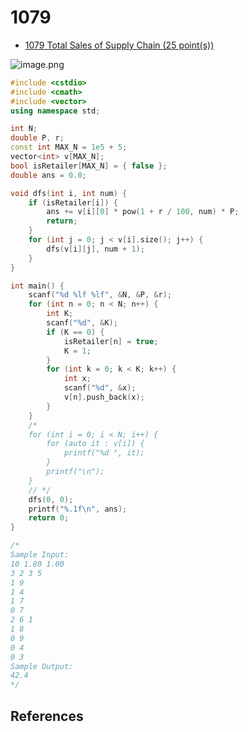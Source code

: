 # 1079

- [1079 Total Sales of Supply Chain (25 point(s))](https://pintia.cn/problem-sets/994805342720868352/problems/994805388447170560)


![image.png](https://i.loli.net/2019/09/02/s5vNmHUS3hwnM2X.png)

```c++
#include <cstdio>
#include <cmath>
#include <vector>
using namespace std;

int N;
double P, r;
const int MAX_N = 1e5 + 5;
vector<int> v[MAX_N];
bool isRetailer[MAX_N] = { false };
double ans = 0.0;

void dfs(int i, int num) {
	if (isRetailer[i]) {
		ans += v[i][0] * pow(1 + r / 100, num) * P;
		return;
	}
	for (int j = 0; j < v[i].size(); j++) {
		dfs(v[i][j], num + 1);
	}
}

int main() {
	scanf("%d %lf %lf", &N, &P, &r);
	for (int n = 0; n < N; n++) {
		int K;
		scanf("%d", &K);
		if (K == 0) {
			isRetailer[n] = true;
			K = 1;
		}
		for (int k = 0; k < K; k++) {
			int x;
			scanf("%d", &x);
			v[n].push_back(x);
		}
	}
	/*
	for (int i = 0; i < N; i++) {
		for (auto it : v[i]) {
			printf("%d ", it);
		}
		printf("\n");
	}
	// */
	dfs(0, 0);
	printf("%.1f\n", ans);
	return 0;
}

/*
Sample Input:
10 1.80 1.00
3 2 3 5
1 9
1 4
1 7
0 7
2 6 1
1 8
0 9
0 4
0 3
Sample Output:
42.4
*/

```

## References

